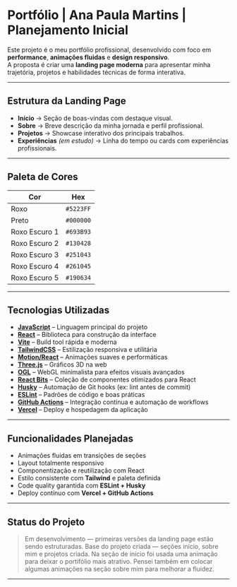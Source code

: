 # Portfólio | Ana Paula Martins | Planejamento Inicial 

Este projeto é o meu portfólio profissional, desenvolvido com foco em **performance**, **animações fluidas** e **design responsivo**.  
A proposta é criar uma **landing page moderna** para apresentar minha trajetória, projetos e habilidades técnicas de forma interativa.  

---

## Estrutura da Landing Page  

- **Início** → Seção de boas-vindas com destaque visual.  
- **Sobre** → Breve descrição da minha jornada e perfil profissional.  
- **Projetos** → Showcase interativo dos principais trabalhos.  
- **Experiências** *(em estudo)* → Linha do tempo ou cards com experiências profissionais.  

---

## Paleta de Cores  

| Cor       | Hex     |
|-----------|---------|
| Roxo      | `#5223FF` |
| Preto     | `#000000` |
| Roxo Escuro 1 | `#693B93` |
| Roxo Escuro 2 | `#130428` |
| Roxo Escuro 3 | `#251043` |
| Roxo Escuro 4 | `#261045` |
| Roxo Escuro 5 | `#190634` |

---

## Tecnologias Utilizadas  

- **[JavaScript](https://developer.mozilla.org/pt-BR/docs/Web/JavaScript)** – Linguagem principal do projeto  
- **[React](https://react.dev/)** – Biblioteca para construção da interface  
- **[Vite](https://vitejs.dev/)** – Build tool rápida e moderna  
- **[TailwindCSS](https://tailwindcss.com/)** – Estilização responsiva e utilitária  
- **[Motion/React](https://motion.dev/)** – Animações suaves e performáticas  
- **[Three.js](https://threejs.org/)** – Gráficos 3D na web  
- **[OGL](https://github.com/oframe/ogl)** – WebGL minimalista para efeitos visuais avançados  
- **[React Bits](https://reactbits.dev/)** – Coleção de componentes otimizados para React  
- **[Husky](https://typicode.github.io/husky/)** – Automação de Git hooks (ex: lint antes de commit)  
- **[ESLint](https://eslint.org/)** – Padrões de código e boas práticas  
- **[GitHub Actions](https://github.com/features/actions)** – Integração contínua e automação de workflows  
- **[Vercel](https://vercel.com/)** – Deploy e hospedagem da aplicação  

---

## Funcionalidades Planejadas  

-  Animações fluidas em transições de seções  
-  Layout totalmente responsivo  
-  Componentização e reutilização com React  
-  Estilo consistente com **Tailwind** e paleta definida  
-  Code quality garantida com **ESLint + Husky**  
-  Deploy contínuo com **Vercel + GitHub Actions**  

---

## Status do Projeto  

>  Em desenvolvimento — primeiras versões da landing page estão sendo estruturadas.
>  Base do projeto criada — seções início, sobre mim e projetos criada.
>  Na seção de ínicio foi usada uma animação para deixar o portifólio mais atrativo.
> Pensei também em colocar algumas animações na seção sobre mim para melhorar a fluidez.

---
 
